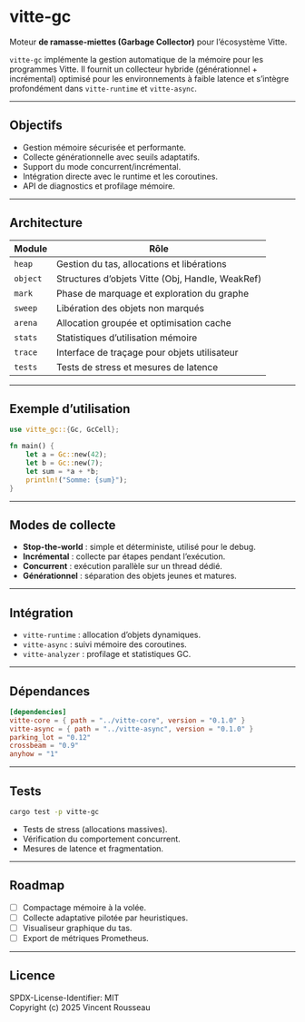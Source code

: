 

# vitte-gc

Moteur **de ramasse-miettes (Garbage Collector)** pour l’écosystème Vitte.

`vitte-gc` implémente la gestion automatique de la mémoire pour les programmes Vitte. Il fournit un collecteur hybride (générationnel + incrémental) optimisé pour les environnements à faible latence et s’intègre profondément dans `vitte-runtime` et `vitte-async`.

---

## Objectifs

- Gestion mémoire sécurisée et performante.
- Collecte générationnelle avec seuils adaptatifs.
- Support du mode concurrent/incrémental.
- Intégration directe avec le runtime et les coroutines.
- API de diagnostics et profilage mémoire.

---

## Architecture

| Module        | Rôle |
|----------------|------|
| `heap`         | Gestion du tas, allocations et libérations |
| `object`       | Structures d’objets Vitte (Obj, Handle, WeakRef) |
| `mark`         | Phase de marquage et exploration du graphe |
| `sweep`        | Libération des objets non marqués |
| `arena`        | Allocation groupée et optimisation cache |
| `stats`        | Statistiques d’utilisation mémoire |
| `trace`        | Interface de traçage pour objets utilisateur |
| `tests`        | Tests de stress et mesures de latence |

---

## Exemple d’utilisation

```rust
use vitte_gc::{Gc, GcCell};

fn main() {
    let a = Gc::new(42);
    let b = Gc::new(7);
    let sum = *a + *b;
    println!("Somme: {sum}");
}
```

---

## Modes de collecte

- **Stop-the-world** : simple et déterministe, utilisé pour le debug.
- **Incrémental** : collecte par étapes pendant l’exécution.
- **Concurrent** : exécution parallèle sur un thread dédié.
- **Générationnel** : séparation des objets jeunes et matures.

---

## Intégration

- `vitte-runtime` : allocation d’objets dynamiques.
- `vitte-async` : suivi mémoire des coroutines.
- `vitte-analyzer` : profilage et statistiques GC.

---

## Dépendances

```toml
[dependencies]
vitte-core = { path = "../vitte-core", version = "0.1.0" }
vitte-async = { path = "../vitte-async", version = "0.1.0" }
parking_lot = "0.12"
crossbeam = "0.9"
anyhow = "1"
```

---

## Tests

```bash
cargo test -p vitte-gc
```

- Tests de stress (allocations massives).
- Vérification du comportement concurrent.
- Mesures de latence et fragmentation.

---

## Roadmap

- [ ] Compactage mémoire à la volée.
- [ ] Collecte adaptative pilotée par heuristiques.
- [ ] Visualiseur graphique du tas.
- [ ] Export de métriques Prometheus.

---

## Licence

SPDX-License-Identifier: MIT  
Copyright (c) 2025 Vincent Rousseau